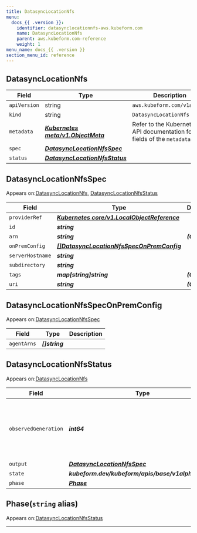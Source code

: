 ```yaml
---
title: DatasyncLocationNfs
menu:
  docs_{{ .version }}:
    identifier: datasynclocationnfs-aws.kubeform.com
    name: DatasyncLocationNfs
    parent: aws.kubeform.com-reference
    weight: 1
menu_name: docs_{{ .version }}
section_menu_id: reference
---
```


## DatasyncLocationNfs
| Field | Type | Description |
| ------ | ----- | ----------- |
| `apiVersion` | string | `aws.kubeform.com/v1alpha1` |
|    `kind` | string | `DatasyncLocationNfs` |
| `metadata` | ***[Kubernetes meta/v1.ObjectMeta](https://kubernetes.io/docs/reference/generated/kubernetes-api/v1.13/#objectmeta-v1-meta)***|Refer to the Kubernetes API documentation for the fields of the `metadata` field.|
| `spec` | ***[DatasyncLocationNfsSpec](#datasynclocationnfsspec)***||
| `status` | ***[DatasyncLocationNfsStatus](#datasynclocationnfsstatus)***||
## DatasyncLocationNfsSpec

Appears on:[DatasyncLocationNfs](#datasynclocationnfs), [DatasyncLocationNfsStatus](#datasynclocationnfsstatus)

| Field | Type | Description |
| ------ | ----- | ----------- |
| `providerRef` | ***[Kubernetes core/v1.LocalObjectReference](https://kubernetes.io/docs/reference/generated/kubernetes-api/v1.13/#localobjectreference-v1-core)***||
| `id` | ***string***||
| `arn` | ***string***| ***(Optional)*** |
| `onPremConfig` | ***[[]DatasyncLocationNfsSpecOnPremConfig](#datasynclocationnfsspeconpremconfig)***||
| `serverHostname` | ***string***||
| `subdirectory` | ***string***||
| `tags` | ***map[string]string***| ***(Optional)*** |
| `uri` | ***string***| ***(Optional)*** |
## DatasyncLocationNfsSpecOnPremConfig

Appears on:[DatasyncLocationNfsSpec](#datasynclocationnfsspec)

| Field | Type | Description |
| ------ | ----- | ----------- |
| `agentArns` | ***[]string***||
## DatasyncLocationNfsStatus

Appears on:[DatasyncLocationNfs](#datasynclocationnfs)

| Field | Type | Description |
| ------ | ----- | ----------- |
| `observedGeneration` | ***int64***| ***(Optional)*** Resource generation, which is updated on mutation by the API Server.|
| `output` | ***[DatasyncLocationNfsSpec](#datasynclocationnfsspec)***| ***(Optional)*** |
| `state` | ***kubeform.dev/kubeform/apis/base/v1alpha1.State***| ***(Optional)*** |
| `phase` | ***[Phase](#phase)***| ***(Optional)*** |
## Phase(`string` alias)

Appears on:[DatasyncLocationNfsStatus](#datasynclocationnfsstatus)

---
